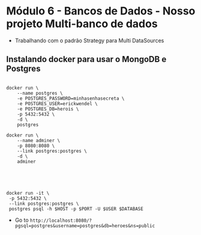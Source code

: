 # Módulo 6 - Bancos de Dados - Nosso projeto Multi-banco de dados

- Trabalhando com o padrão Strategy para Multi DataSources

## Instalando docker para usar o MongoDB e Postgres

```shell

docker run \
    --name postgres \
    -e POSTGRES_PASSWORD=minhasenhasecreta \
    -e POSTGRES_USER=erickwendel \
    -e POSTGRES_DB=herois \
    -p 5432:5432 \
    -d \
    postgres

docker run \
    --name adminer \
    -p 8080:8080 \
    --link postgres:postgres \
    -d \
    adminer





docker run -it \
 -p 5432:5432 \
 --link postgres:postgres \
 postgres psql -h $HOST -p $PORT -U $USER $DATABASE

```

- Go to `http://localhost:8080/?pgsql=postgres&username=postgres&db=heroes&ns=public`